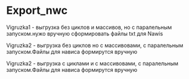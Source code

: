 # Export_nwc
Vigruzka1 - выгрузка без циклов и массивов, но с паралельным запуском.нужо вручную сформировать файлы txt для Nawis

Vigruzka2 - выгрузка без циклов но с массивовами, с паралельным запуском.Файлы для нависа формирутся вручную

Vigruzka2 - выгрузка с циклами и с массивовами, с паралельным запуском.Файлы для нависа формирутся вручную
